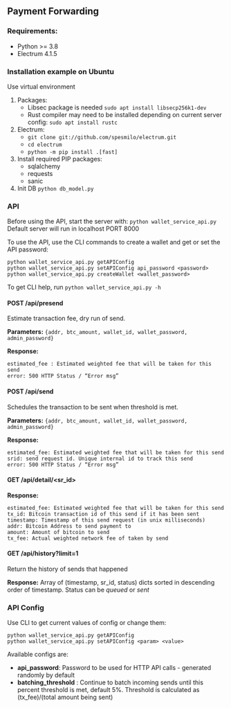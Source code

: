 ## Payment Forwarding

### Requirements:

- Python >= 3.8
- Electrum 4.1.5

### Installation example on Ubuntu

Use virtual environment

1. Packages:
    * Libsec package is needed `sudo apt install libsecp256k1-dev`
    * Rust compiler may need to be installed depending on current server config: `sudo apt install rustc`
2. Electrum:
    * `git clone git://github.com/spesmilo/electrum.git`
    * `cd electrum`
    * `python -m pip install .[fast]`
3. Install required PIP packages:
    * sqlalchemy
    * requests
    * sanic
4. Init DB `python db_model.py`

### API

Before using the API, start the server with: `python wallet_service_api.py` Default server will run in localhost PORT 8000

To use the API, use the CLI commands to create a wallet and get or set the API password:
```
python wallet_service_api.py getAPIConfig
python wallet_service_api.py setAPIConfig api_password <password>
python wallet_service_api.py createWallet <wallet_password>
```

To get CLI help, run `python wallet_service_api.py -h`

#### POST /api/presend
Estimate transaction fee, dry run of send.

**Parameters:**
`{addr, btc_amount, wallet_id, wallet_password, admin_password}`

**Response:**
```
estimated_fee : Estimated weighted fee that will be taken for this send 
error: 500 HTTP Status / “Error msg”
```

#### POST /api/send
Schedules the transaction to be sent when threshold is met.

**Parameters:**
`{addr, btc_amount, wallet_id, wallet_password, admin_password}`

**Response:**
```
estimated_fee: Estimated weighted fee that will be taken for this send 
srid: send request id. Unique internal id to track this send  
error: 500 HTTP Status / “Error msg”
```

#### GET /api/detail/<sr_id>

**Response:**
```
estimated_fee: Estimated weighted fee that will be taken for this send 
tx_id: Bitcoin transaction id of this send if it has been sent 
timestamp: Timestamp of this send request (in unix milliseconds)
addr: Bitcoin Address to send payment to
amount: Amount of bitcoin to send
tx_fee: Actual weighted network fee of taken by send
```

#### GET /api/history?limit=1

Return the history of sends that happened

**Response:**
Array of (timestamp, sr_id, status) dicts sorted in descending order of timestamp. Status can be *queued* or *sent*

### API Config

Use CLI to get current values of config or change them:
```
python wallet_service_api.py getAPIConfig
python wallet_service_api.py setAPIConfig <param> <value>
```
Available configs are:
* **api_password**: Password to be used for HTTP API calls - generated randomly by default
* **batching_threshold** : Continue to batch incoming sends until this percent threshold is met, default 5%. Threshold is calculated as (tx_fee)/(total amount being sent)

